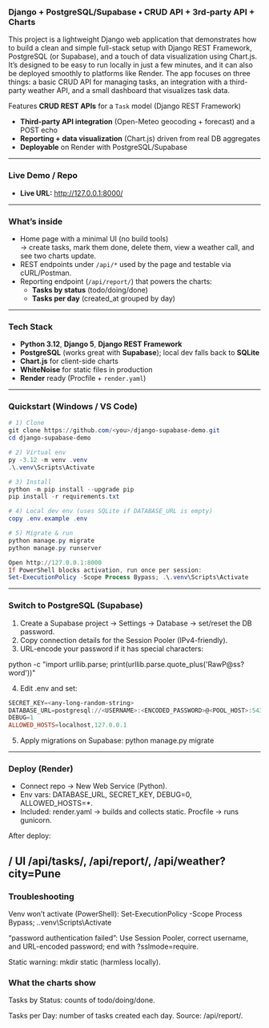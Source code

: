 ### Django + PostgreSQL/Supabase • CRUD API + 3rd‑party API + Charts

This project is a lightweight Django web application that demonstrates how to build a clean and simple full-stack setup with Django REST Framework, PostgreSQL (or Supabase), and a touch of data visualization using Chart.js. It’s designed to be easy to run locally in just a few minutes, and it can also be deployed smoothly to platforms like Render. The app focuses on three things: a basic CRUD API for managing tasks, an integration with a third-party weather API, and a small dashboard that visualizes task data.

Features
**CRUD REST APIs** for a `Task` model (Django REST Framework)
- **Third-party API integration** (Open-Meteo geocoding + forecast) and a POST echo
- **Reporting + data visualization** (Chart.js) driven from real DB aggregates
- **Deployable** on Render with PostgreSQL/Supabase
---

### Live Demo / Repo

- **Live URL:** http://127.0.0.1:8000/
---

### What’s inside

- Home page with a minimal UI (no build tools)  
  → create tasks, mark them done, delete them, view a weather call, and see two charts update.
- REST endpoints under `/api/*` used by the page and testable via cURL/Postman.
- Reporting endpoint (`/api/report/`) that powers the charts:
  - **Tasks by status** (todo/doing/done)
  - **Tasks per day** (created_at grouped by day)
---

### Tech Stack

- **Python 3.12**, **Django 5**, **Django REST Framework**
- **PostgreSQL** (works great with **Supabase**); local dev falls back to **SQLite**
- **Chart.js** for client-side charts
- **WhiteNoise** for static files in production
- **Render** ready (Procfile + `render.yaml`)
---

### Quickstart (Windows / VS Code)

```powershell
# 1) Clone
git clone https://github.com/<you>/django-supabase-demo.git
cd django-supabase-demo

# 2) Virtual env
py -3.12 -m venv .venv
.\.venv\Scripts\Activate

# 3) Install
python -m pip install --upgrade pip
pip install -r requirements.txt

# 4) Local dev env (uses SQLite if DATABASE_URL is empty)
copy .env.example .env

# 5) Migrate & run
python manage.py migrate
python manage.py runserver

Open http://127.0.0.1:8000
If PowerShell blocks activation, run once per session:
Set-ExecutionPolicy -Scope Process Bypass; .\.venv\Scripts\Activate
```
---

### Switch to PostgreSQL (Supabase)

1. Create a Supabase project → Settings → Database → set/reset the DB password.
2. Copy connection details for the Session Pooler (IPv4-friendly).
3. URL-encode your password if it has special characters:
 
python -c "import urllib.parse; print(urllib.parse.quote_plus('RawP@ss?word'))"


4. Edit .env and set:
```powershell
SECRET_KEY=<any-long-random-string>
DATABASE_URL=postgresql://<USERNAME>:<ENCODED_PASSWORD>@<POOL_HOST>:5432/postgres?sslmode=require
DEBUG=1
ALLOWED_HOSTS=localhost,127.0.0.1
```

5. Apply migrations on Supabase:
python manage.py migrate
---

### Deploy (Render)

- Connect repo → New Web Service (Python).
- Env vars: DATABASE_URL, SECRET_KEY, DEBUG=0, ALLOWED_HOSTS=*.
- Included:
    render.yaml → builds and collects static.
    Procfile → runs gunicorn.

After deploy:

/ UI
/api/tasks/, /api/report/, /api/weather?city=Pune
---

### Troubleshooting

Venv won’t activate (PowerShell):
Set-ExecutionPolicy -Scope Process Bypass; .\.venv\Scripts\Activate

“password authentication failed”:
Use Session Pooler, correct username, and URL-encoded password; end with ?sslmode=require.

Static warning:
mkdir static (harmless locally).

### What the charts show

Tasks by Status: counts of todo/doing/done.

Tasks per Day: number of tasks created each day.
Source: /api/report/.
